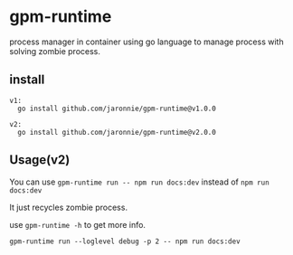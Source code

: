 # gpm-runtime

process manager in container using go language to manage process with solving zombie process.

## install

```shell
v1:
  go install github.com/jaronnie/gpm-runtime@v1.0.0
  
v2:
  go install github.com/jaronnie/gpm-runtime@v2.0.0  
```

## Usage(v2)

You can use `gpm-runtime run -- npm run docs:dev` instead of `npm run docs:dev`

It just recycles zombie process.

use `gpm-runtime -h` to get more info.

`gpm-runtime run --loglevel debug -p 2 -- npm run docs:dev`